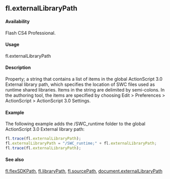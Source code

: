 ## fl.externalLibraryPath

#### Availability

Flash CS4 Professional.

#### Usage

fl.externalLibraryPath

#### Description

Property; a string that contains a list of items in the global ActionScript 3.0 External library path, which specifies the location of SWC files used as runtime shared libraries. Items in the string are delimited by semi-colons. In the authoring tool, the items are specified by choosing Edit > Preferences > ActionScript > ActionScript 3.0 Settings.

#### Example

The following example adds the /SWC_runtime folder to the global ActionScript 3.0 External library path:
```javascript
fl.trace(fl.externalLibraryPath);
fl.externalLibraryPath = "/SWC_runtime;" + fl.externalLibraryPath;
fl.trace(fl.externalLibraryPath);
```

#### See also

[fl.flexSDKPath](../flash_object_(fl)/fl29.md), [fl.libraryPath](../flash_object_(fl)/fl39.md), [fl.sourcePath](../flash_object_(fl)/fl72.md), [document.externalLibraryPath](../Document_object/docume69.md)
